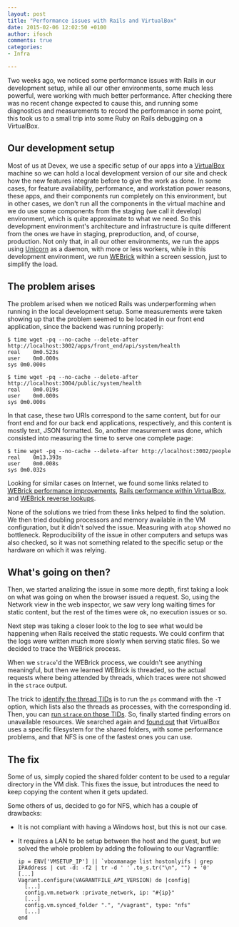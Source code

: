 ```yaml
---
layout: post
title: "Performance issues with Rails and VirtualBox"
date: 2015-02-06 12:02:50 +0100
author: ifosch
comments: true
categories: 
- Infra

---
```


Two weeks ago, we noticed some performance issues with Rails in our development setup, while all our other environments, some much less powerful, were working with much better performance. After checking there was no recent change expected to cause this, and running some diagnostics and measurements to record the performance in some point, this took us to a small trip into some Ruby on Rails debugging on a VirtualBox.

<!-- more -->

## Our development setup

Most of us at Devex, we use a specific setup of our apps into a [VirtualBox](https://www.virtualbox.org) machine so we can hold a local development version of our site and check how the new features integrate before to give the work as done. In some cases, for feature availability, performance, and workstation power reasons, these apps, and their components run completely on this environment, but in other cases, we don't run all the components in the virtual machine and we do use some components from the staging (we call it develop) environment, which is quite approximate to what we need. So this development environment's architecture and infrastructure is quite different from the ones we have in staging, preproduction, and, of course, production.
Not only that, in all our other environments, we run the apps using [Unicorn](http://unicorn.bogomips.org/) as a daemon, with more or less workers, while in this development environment, we run [WEBrick](http://www.ruby-doc.org/stdlib-1.9.3/libdoc/webrick/rdoc/WEBrick.html) within a screen session, just to simplify the load.

## The problem arises

The problem arised when we noticed Rails was underperforming when running in the local development setup. Some measurements were taken showing up that the problem seemed to be located in our front end application, since the backend was running properly:

    $ time wget -pq --no-cache --delete-after http://localhost:3002/apps/front_end/api/system/health
    real    0m0.523s
    user    0m0.000s
    sys 0m0.000s

    $ time wget -pq --no-cache --delete-after http://localhost:3004/public/system/health
    real    0m0.019s
    user    0m0.000s
    sys 0m0.000s

In that case, these two URIs correspond to the same content, but for our front end and for our back end applications, respectively, and this content is mostly text, JSON formatted. So, another measurement was done, which consisted into measuring the time to serve one complete page:

    $ time wget -pq --no-cache --delete-after http://localhost:3002/people
    real    0m13.393s
    user    0m0.008s
    sys 0m0.032s

Looking for similar cases on Internet, we found some links related to [WEBrick performance improvements](http://stackoverflow.com/questions/1156759/webrick-is-very-slow-to-respond-how-to-speed-it-up), [Rails performance within VirtualBox](http://stackoverflow.com/questions/8670080/rails-3-1-on-ubuntu-11-10-under-virtualbox-very-slow), and [WEBrick reverse lookups](http://www.visionfactory.com.au/blog/rails_dev_with_webrick_really_slow_in_a_).

None of the solutions we tried from these links helped to find the solution. We then tried doubling processors and memory available in the VM configuration, but it didn't solved the issue. Measuring with `atop` showed no bottleneck. Reproducibility of the issue in other computers and setups was also checked, so it was not something related to the specific setup or the hardware on which it was relying.

## What's going on then?

Then, we started analizing the issue in some more depth, first taking a look on what was going on when the browser issued a request. So, using the Network view in the web inspector, we saw very long waiting times for static content, but the rest of the times were ok, no execution issues or so.

Next step was taking a closer look to the log to see what would be happening when Rails received the static requests. We could confirm that the logs were written much more slowly when serving static files. So we decided to trace the WEBrick process.

When we `strace`'d the WEBrick process, we couldn't see anything meaningful, but then we learned WEBrick is threaded, so the actual requests where being attended by threads, which traces were not showed in the `strace` output.

The trick to [identify the thread TIDs](http://superuser.com/questions/80556/how-do-you-view-all-threads-running-on-linux) is to run the `ps` command with the `-T` option, which lists also the threads as processes, with the corresponding id. Then, you can [run `strace` on those TIDs](http://stackoverflow.com/questions/7698209/tracing-pthreads-in-linux). So, finally started finding errors on unavailable resources. We searched again and [found out](http://mitchellh.com/comparing-filesystem-performance-in-virtual-machines) that VirtualBox uses a specific filesystem for the shared folders, with some performance problems, and that NFS is one of the fastest ones you can use.

## The fix

Some of us, simply copied the shared folder content to be used to a regular directory in the VM disk. This fixes the issue, but introduces the need to keep copying the content when it gets updated.

Some others of us, decided to go for NFS, which has a couple of drawbacks:

* It is not compliant with having a Windows host, but this is not our case.
* It requires a LAN to be setup between the host and the guest, but we solved the whole problem by adding the following to our Vagrantfile:

      ip = ENV['VMSETUP_IP'] || `vboxmanage list hostonlyifs | grep IPAddress | cut -d: -f2 | tr -d ' '`.to_s.tr("\n", "") + '0'
      [...]
      Vagrant.configure(VAGRANTFILE_API_VERSION) do |config|
        [...]
        config.vm.network :private_network, ip: "#{ip}"
        [...]
        config.vm.synced_folder ".", "/vagrant", type: "nfs"
        [...]
      end

